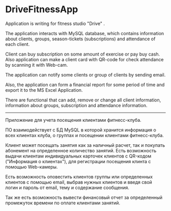 # DriveFitnessApp

Application is writing for fitness studio "Drive" .

The application interacts with MySQL database, which contains information about clients, groups, season-tickets (subscriptions)  and attendance of each client.

Client can buy subscription on some amount of exercise or pay buy cash. 
Also application can make a client card with QR-code for check attendance by scanning it with Web-cam.

The application can notify some clients or group of clients by sending email.

Also, the application can form a financial report for some period of time and export it to the MS Excel Application.

There are functional that can add, remove or change all client information, information about groups, subscription and attendance information.

-------------------------------------------------------------------------------

Приложение для учета посещения клиентами фитнесс-клуба. 

ПО взаимодействует с БД MySQL в которой хранится информация о всех клиентах клуба, о группах и посещении клиентами фитнесс-клуба.

Клиент может посещать занятия как за наличный расчет, так и покупать абонемент на определенное количество занятий.
Есть возможность выдачи клиентам индивидуальных карточек клиентов с QR-кодом ("Информация о клиентах"), для регистрации посещения клинта с помощью Web-камеры.

Есть возможность оповестить клиентов группы или определенных клиентов с помощью email, выбрав нужных клиентов и введя свой логин и пароль от email, тему и содержание сообщения.

Так же есть возможность вывести финансовый отчет за определенный промежуток времени по оплате клиентами занятий.

